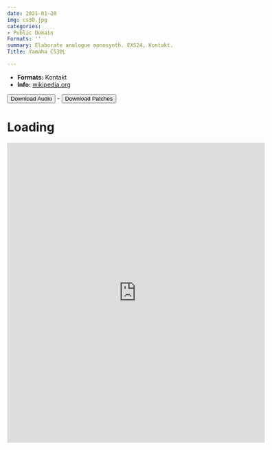 ```yaml
---
date: 2021-01-20
img: cs30.jpg
categories:
- Public Domain
Formats: ''
summary: Elaborate analogue monosynth. EXS24, Kontakt.
Title: Yamaha CS30L

---
```

-   **Formats:** Kontakt
-   **Info:** [wikipedia.org](https://en.wikipedia.org/wiki/Yamaha_CS30/CS30L_synthesizer)


<div class="buttons"> <a href="https://www.dropbox.com/sh/06eu0kz3030nv2x/AACxDibNq9Ir20wKEpmw7BQwa?dl=0"> <button>Download Audio</button></a> - <a href="https://github.com/publicsamples/Yamaha-CS30L"> <button>Download Patches</button></a></div>

# Loading

<iframe width="600" height="700" src="https://www.modularsamples.com/Demos/demos/cs30.html" frameborder="0" allow="accelerometer; autoplay; clipboard-write; encrypted-media; gyroscope; picture-in-picture" allowfullscreen></iframe>